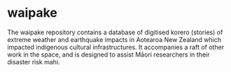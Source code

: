 # waipake
The waipake repository contains a database of digitised korero (stories) of extreme weather and earthquake impacts in Aotearoa New Zealand which impacted indigenous cultural infrastructures. It accompanies a raft of other work in the space, and is designed to assist Māori researchers in their disaster risk mahi.  
